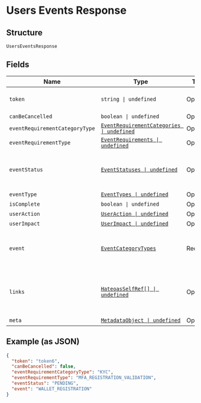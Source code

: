 
# Users Events Response

## Structure

`UsersEventsResponse`

## Fields

| Name | Type | Tags | Description |
|  --- | --- | --- | --- |
| `token` | `string \| undefined` | Optional | [Token](#/rest/models/structures/token) representing the resource |
| `canBeCancelled` | `boolean \| undefined` | Optional | - |
| `eventRequirementCategoryType` | [`EventRequirementCategories \| undefined`](../../doc/models/event-requirement-categories.md) | Optional | - |
| `eventRequirementType` | [`EventRequirements \| undefined`](../../doc/models/event-requirements.md) | Optional | - |
| `eventStatus` | [`EventStatuses \| undefined`](../../doc/models/event-statuses.md) | Optional | Indicates the current verification status type of an event. |
| `eventType` | [`EventTypes \| undefined`](../../doc/models/event-types.md) | Optional | - |
| `isComplete` | `boolean \| undefined` | Optional | - |
| `userAction` | [`UserAction \| undefined`](../../doc/models/user-action.md) | Optional | - |
| `userImpact` | [`UserImpact \| undefined`](../../doc/models/user-impact.md) | Optional | - |
| `event` | [`EventCategoryTypes`](../../doc/models/event-category-types.md) | Required | The type of Registration tied to a particular event |
| `links` | [`HateoasSelfRef[] \| undefined`](../../doc/models/hateoas-self-ref.md) | Optional | **Constraints**: *Minimum Items*: `1`, *Unique Items Required* |
| `meta` | [`MetadataObject \| undefined`](../../doc/models/metadata-object.md) | Optional | - |

## Example (as JSON)

```json
{
  "token": "token6",
  "canBeCancelled": false,
  "eventRequirementCategoryType": "KYC",
  "eventRequirementType": "MFA_REGISTRATION_VALIDATION",
  "eventStatus": "PENDING",
  "event": "WALLET_REGISTRATION"
}
```

